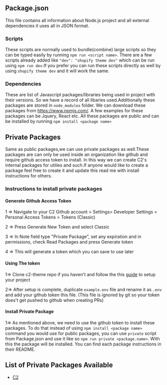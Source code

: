 ## Package.json

This file contains all information about Node.js project and all external dependencies it uses all in JSON format.

### Scripts

These scripts are normally used to bundle(combine) large scripts so they can be typed easily by running `npm run <script name>`.
There are a few scripts already added like `"dev": "shopify theme dev"`  which can be run using `npm run dev`.If you prefer you can run these scripts directly as well by using  `shopify theme dev` and it will work the same.

### Dependencies
These are list of Javascript packages/libraries being used in project with their versions. So we have a record of all libaries used.Additionally these packages are stored in `node_modules` folder. We can download these packages from https://www.npmjs.com/. A few examples for these packages can be Jquery, React etc. All these  packages are public and can be installed by running `npm install <package name>`


## Private Packages 
Same as public packages,we can use private packages as well.These packages are can only be used inside an organization like github and require github access token to install. In this way we can create C2's internal packages for utilies and such.If anyone would like to create a package feel free to create it and update this read me with install instructions for others.


### Instructions to install private packages

#### Generate Github Access Token 
1 => Navigate to your C2 Github account > Settings> Developer Settings > Personal Access Tokens > Tokens (Classic)

2 => Press Generate New Token and select Classic

3 => In Note field type "Private Package", set any expiration and in permissions, check Read Packages and press Generate token

4 => This will generate a token which you can save to use later

####  Using The token
1=> Clone c2-theme repo if you haven't and follow the this [guide](https://github.com/C2Digital1/c2-theme/blob/main/README.md) to setup your project

2=> After setup is complete, duplicate `example.env` file and rename it as `.env` and add your github token this file.
(This file is ignored by git so your token does't get pushed to github when creating PRs)

#### Install Private Package
1=> As mentioned above, we need to use the github token to install these packages. To do that instead of using  `npm install <package name>` command you would use for public packages, you can use `private` script from Package.json and use it like so `npm run private <package.name>`. With this the package will be installed. You can find each package instructions in their README.



## List of Private Packages Available

-  [C2](https://github.com/C2Digital1/cli/pkgs/npm/c2)




